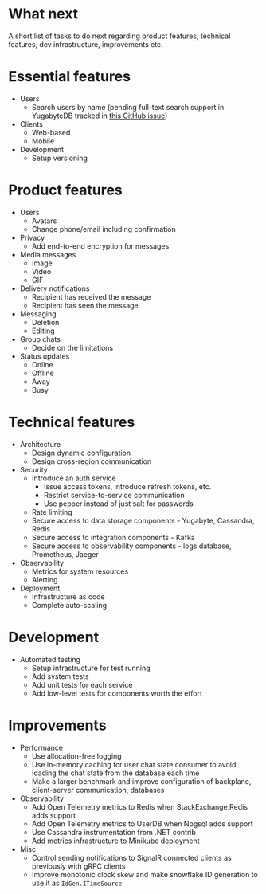# What next

A short list of tasks to do next regarding product features, technical features, dev infrastructure, improvements etc.

# Essential features

* Users
  - Search users by name (pending full-text search support in YugabyteDB tracked in [this GitHub issue](https://github.com/yugabyte/yugabyte-db/issues/7850))
* Clients
  - Web-based
  - Mobile
* Development
  - Setup versioning

# Product features

* Users
  - Avatars
  - Change phone/email including confirmation
* Privacy
  - Add end-to-end encryption for messages
* Media messages
  - Image
  - Video
  - GIF
* Delivery notifications
  - Recipient has received the message
  - Recipient has seen the message
* Messaging
  - Deletion
  - Editing
* Group chats
  - Decide on the limitations
* Status updates
  - Online
  - Offline
  - Away
  - Busy

# Technical features

* Architecture
  - Design dynamic configuration
  - Design cross-region communication
* Security
  - Introduce an auth service
    - Issue access tokens, introduce refresh tokens, etc.
    - Restrict service-to-service communication
    - Use pepper instead of just salt for passwords
  - Rate limiting
  - Secure access to data storage components - Yugabyte, Cassandra, Redis
  - Secure access to integration components - Kafka
  - Secure access to observability components - logs database, Prometheus, Jaeger
* Observability
  - Metrics for system resources
  - Alerting
* Deployment
  - Infrastructure as code
  - Complete auto-scaling

# Development

* Automated testing
  - Setup infrastructure for test running
  - Add system tests
  - Add unit tests for each service
  - Add low-level tests for components worth the effort

# Improvements

* Performance
  - Use allocation-free logging
  - Use in-memory caching for user chat state consumer to avoid loading the chat state from the database each time
  - Make a larger benchmark and improve configuration of backplane, client-server communication, databases
* Observability
  - Add Open Telemetry metrics to Redis when StackExchange.Redis adds support
  - Add Open Telemetry metrics to UserDB when Npgsql adds support
  - Use Cassandra instrumentation from .NET contrib
  - Add metrics infrastructure to Minikube deployment
* Misc
  - Control sending notifications to SignalR connected clients as previously with gRPC clients
  - Improve monotonic clock skew and make snowflake ID generation to use it as `IdGen.ITimeSource`

